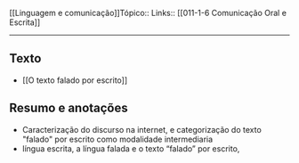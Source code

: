 [[Linguagem e comunicação]]Tópico::
Links:: [[011-1-6 Comunicação Oral e Escrita]]

---

## Texto
- [[O texto falado por escrito]]

## Resumo e anotações
- Caracterização do discurso na internet, e categorização do texto "falado" por escrito como modalidade intermediaria
- língua escrita, a língua falada e o texto “falado”  por escrito,